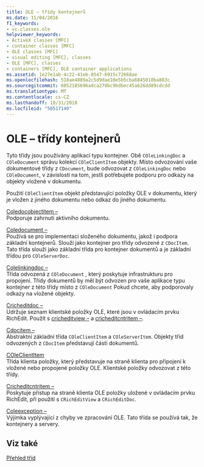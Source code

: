 ```yaml
---
title: OLE – třídy kontejnerů
ms.date: 11/04/2016
f1_keywords:
- vc.classes.ole
helpviewer_keywords:
- ActiveX classes [MFC]
- container classes [MFC]
- OLE classes [MFC]
- visual editing [MFC], classes
- OLE [MFC], classes
- containers [MFC], OLE container applications
ms.assetid: 1e27e1ab-4c22-41eb-8547-6915c72668ae
ms.openlocfilehash: 518ae4889a2c5d9dae10e5b5cba6845010ba883c
ms.sourcegitcommit: 6052185696adca270bc9bdbec45a626dd89cdcdd
ms.translationtype: MT
ms.contentlocale: cs-CZ
ms.lasthandoff: 10/31/2018
ms.locfileid: "50517140"
---
```

# <a name="ole-container-classes"></a>OLE – třídy kontejnerů

Tyto třídy jsou používány aplikací typu kontejner. Obě `COleLinkingDoc` a `COleDocument` správu kolekcí `COleClientItem` objekty. Místo odvozování vaše dokumentové třídy z `CDocument`, bude odvozovat z `COleLinkingDoc` nebo `COleDocument`, v závislosti na tom, jestli potřebujete podporu pro odkazy na objekty vložené v dokumentu.

Použití `COleClientItem` objekt představující položky OLE v dokumentu, který je vložen z jiného dokumentu nebo odkaz do jiného dokumentu.

[Coledocobjectitem –](../mfc/reference/coledocobjectitem-class.md)<br/>
Podporuje zahrnutí aktivního dokumentu.

[Coledocument –](../mfc/reference/coledocument-class.md)<br/>
Používá se pro implementaci složeného dokumentu, jakož i podpora základní kontejnerů. Slouží jako kontejner pro třídy odvozené z `CDocItem`. Tato třída slouží jako základní třída pro kontejner dokumentů a je základní třídou pro `COleServerDoc`.

[Colelinkingdoc –](../mfc/reference/colelinkingdoc-class.md)<br/>
Třída odvozená z `COleDocument` , který poskytuje infrastrukturu pro propojení. Třídy dokumentů by měl být odvozen pro vaše aplikace typu kontejner z této třídy místo z `COleDocument` Pokud chcete, aby podporovaly odkazy na vložené objekty.

[Cricheditdoc –](../mfc/reference/cricheditdoc-class.md)<br/>
Udržuje seznam klientské položky OLE, které jsou v ovládacím prvku RichEdit. Použít s [cricheditview –](../mfc/reference/cricheditview-class.md) a [cricheditcntritem –](../mfc/reference/cricheditcntritem-class.md).

[Cdocitem –](../mfc/reference/cdocitem-class.md)<br/>
Abstraktní základní třída `COleClientItem` a `COleServerItem`. Objekty tříd odvozených z `CDocItem` představují části dokumentů.

[COleClientItem](../mfc/reference/coleclientitem-class.md)<br/>
Třída klienta položky, který představuje na straně klienta pro připojení k vložené nebo propojené položky OLE. Klientské položky odvozovat z této třídy.

[Cricheditcntritem –](../mfc/reference/cricheditcntritem-class.md)<br/>
Poskytuje přístup na straně klienta OLE položky uložené v ovládacím prvku RichEdit, při použití s `CRichEditView` a `CRichEditDoc`.

[Coleexception –](../mfc/reference/coleexception-class.md)<br/>
Výjimka vyplývající z chyby ve zpracování OLE. Tato třída se používá tak, že kontejnery a servery.

## <a name="see-also"></a>Viz také

[Přehled tříd](../mfc/class-library-overview.md)


